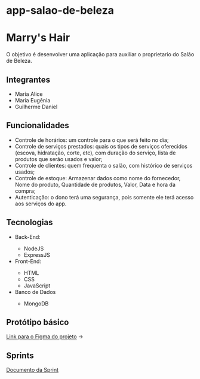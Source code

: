 # app-salao-de-beleza

<h1>Marry's Hair</h1>

<p>O objetivo é desenvolver uma aplicação para auxiliar o proprietario do Salão de Beleza.</p>

<h2>Integrantes</h2>
<ul>
  <li>Maria Alice</li>
  <li>Maria Eugênia</li>
  <li>Guilherme Daniel</li>
</ul>

<h2>Funcionalidades</h2>
<ul>
  <li>Controle de horários: um controle para o que será feito no dia;</li>
  <li>Controle de serviços prestados: quais os tipos de serviços oferecidos (escova, hidratação, corte, etc), com duração do serviço, lista de produtos que serão usados e valor;</li>
  <li>Controle de clientes: quem frequenta o salão, com histórico de serviços usados;</li>
  <li>Controle de estoque: Armazenar dados como nome do fornecedor, Nome do produto, Quantidade de produtos, Valor, Data e hora da compra;</li>
  <li>Autenticação: o dono terá uma segurança, pois somente ele terá acesso aos serviços do app.</li>
</ul>

<h2>Tecnologias</h2>
<ul>
  <li>Back-End:</li>
  <ul>
    <li>NodeJS</li>
    <li>ExpressJS</li>
  </ul>
  <li>Front-End:</li>
  <ul>
    <li>HTML</li>
    <li>CSS</li>
    <li>JavaScript</li>
  </ul>
  <li>Banco de Dados</li>
    <ul>
    <li>MongoDB</li>
  </ul>
</ul>

<h2>Protótipo básico</h2>
<a href="https://www.figma.com/file/OHiizCgLrqorGv3J8UE8kE/Untitled?node-id=0%3A1">Link para o Figma do projeto<a/>
<!-<img src="https://raw.githubusercontent.com/MariaAlice00/app-salao-de-beleza/main/documentos/Clientes.png"/>->

<h2>Sprints</h2>
  <a href="https://github.com/MariaAlice00/app-salao-de-beleza/blob/main/documentos/Review%20Sprint%20-%20Marry%20Hair's.docx">Documento da Sprint</a>
